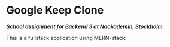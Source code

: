 # Google Keep Clone

**_School assignment for Backend 3 at Nackademin, Stockholm._**

This is a fullstack application using MERN-stack.

